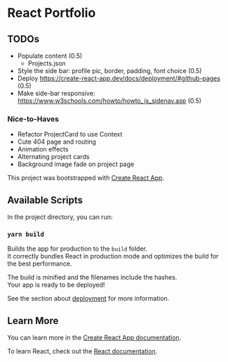 # React Portfolio

## TODOs
- Populate content (0.5)
    - Projects.json
- Style the side bar: profile pic, border, padding, font choice (0.5)
- Deploy https://create-react-app.dev/docs/deployment/#github-pages (0.5)
- Make side-bar responsive: https://www.w3schools.com/howto/howto_js_sidenav.asp (0.5)

### Nice-to-Haves
- Refactor ProjectCard to use Context
- Cute 404 page and routing
- Animation effects
- Alternating project cards
- Background image fade on project page

This project was bootstrapped with [Create React App](https://github.com/facebook/create-react-app).

## Available Scripts

In the project directory, you can run:

### `yarn build`

Builds the app for production to the `build` folder.\
It correctly bundles React in production mode and optimizes the build for the best performance.

The build is minified and the filenames include the hashes.\
Your app is ready to be deployed!

See the section about [deployment](https://facebook.github.io/create-react-app/docs/deployment) for more information.

## Learn More

You can learn more in the [Create React App documentation](https://facebook.github.io/create-react-app/docs/getting-started).

To learn React, check out the [React documentation](https://reactjs.org/).